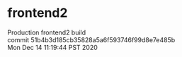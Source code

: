 # frontend2  
Production frontend2 build  
commit 51b4b3d185cb35828a5a6f593746f99d8e7e485b  
Mon Dec 14 11:19:44 PST 2020  
